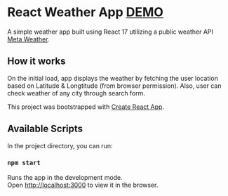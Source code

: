 # React Weather App [DEMO](https://jbx-react-weather-today.netlify.app/)


A simple weather app built using React 17 utilizing a public weather API [Meta Weather](https://www.metaweather.com/).

## How it works

On the initial load, app displays the weather by fetching the user location based on Latitude & Longtitude (from browser permission). Also, user can check weather of any city through search form.


This project was bootstrapped with [Create React App](https://github.com/facebook/create-react-app).

## Available Scripts

In the project directory, you can run:

### `npm start`

Runs the app in the development mode.\
Open [http://localhost:3000](http://localhost:3000) to view it in the browser.
